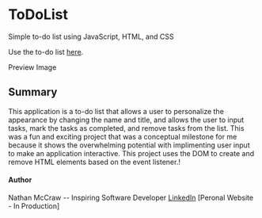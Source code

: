 # ToDoList
Simple to-do list using JavaScript, HTML, and CSS

Use the to-do list [here](https://nathan-mccraw.github.io/ToDoList/).

Preview Image

## Summary
This application is a to-do list that allows a user to personalize the appearance by changing the name and title, and allows the user to input tasks, mark the tasks as completed, and remove tasks from the list.  This was a fun and exciting project that was a conceptual milestone for me because it shows the overwhelming potential with implimenting user input to make an application interactive.  This project uses the DOM to create and remove HTML elements based on the event listener.!
 

#### Author
Nathan McCraw -- Inspiring Software Developer [LinkedIn](https://www.linkedin.com/in/nathan-mccraw-5291535b/) [Peronal Website - In Production]
